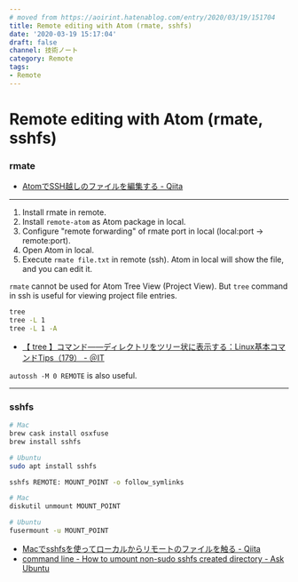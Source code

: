 ```yaml
---
# moved from https://aoirint.hatenablog.com/entry/2020/03/19/151704
title: Remote editing with Atom (rmate, sshfs)
date: '2020-03-19 15:17:04'
draft: false
channel: 技術ノート
category: Remote
tags:
- Remote
---
```

# Remote editing with Atom (rmate, sshfs)

### rmate

- [AtomでSSH越しのファイルを編集する - Qiita](https://qiita.com/informationsea/items/d2576b1ab678965d9a02)

---

1. Install rmate in remote.
2. Install `remote-atom` as Atom package in local.
3. Configure "remote forwarding" of rmate port in local (local:port -> remote:port).
4. Open Atom in local.
5. Execute `rmate file.txt` in remote (ssh). Atom in local will show the file, and you can edit it.

`rmate` cannot be used for Atom Tree View (Project View). But `tree` command in ssh is useful for viewing project file entries.

```sh
tree
tree -L 1
tree -L 1 -A
```

- [【 tree 】コマンド――ディレクトリをツリー状に表示する：Linux基本コマンドTips（179） - ＠IT](https://www.atmarkit.co.jp/ait/articles/1802/01/news025.html)

`autossh -M 0 REMOTE` is also useful.

---

### sshfs

```sh
# Mac
brew cask install osxfuse
brew install sshfs

# Ubuntu
sudo apt install sshfs
```

```sh
sshfs REMOTE: MOUNT_POINT -o follow_symlinks
```

```sh
# Mac
diskutil unmount MOUNT_POINT

# Ubuntu
fusermount -u MOUNT_POINT
```

- [Macでsshfsを使ってローカルからリモートのファイルを触る - Qiita](https://qiita.com/ysk24ok/items/bb148530a55a4e55d99b)
- [command line - How to umount non-sudo sshfs created directory - Ask Ubuntu](https://askubuntu.com/questions/1046816/how-to-umount-non-sudo-sshfs-created-directory)
